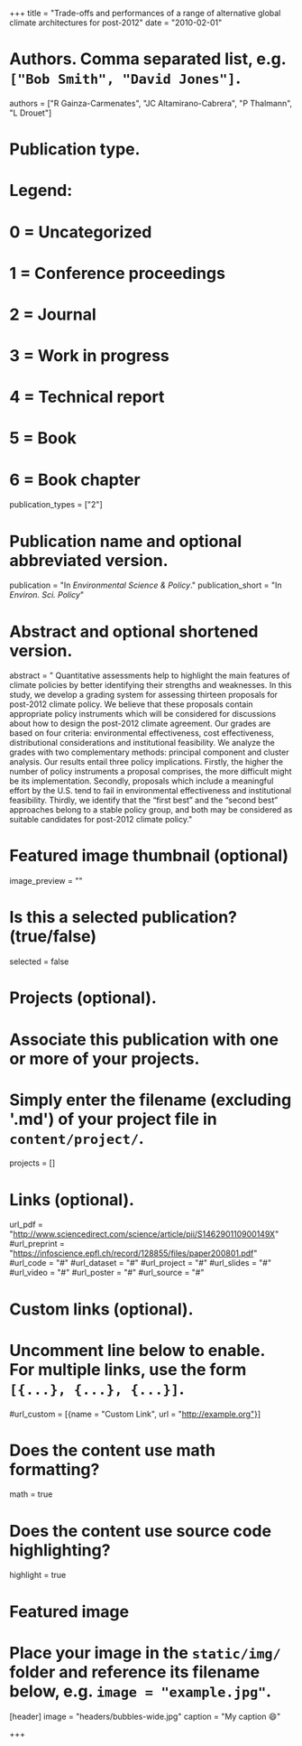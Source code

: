 +++
title = "Trade-offs and performances of a range of alternative global climate architectures for post-2012"
date = "2010-02-01"

# Authors. Comma separated list, e.g. `["Bob Smith", "David Jones"]`.
authors = ["R Gainza-Carmenates", "JC Altamirano-Cabrera", "P Thalmann", "L Drouet"]

# Publication type.
# Legend:
# 0 = Uncategorized
# 1 = Conference proceedings
# 2 = Journal
# 3 = Work in progress
# 4 = Technical report
# 5 = Book
# 6 = Book chapter
publication_types = ["2"]

# Publication name and optional abbreviated version.
publication = "In *Environmental Science & Policy*."
publication_short = "In *Environ. Sci. Policy*"

# Abstract and optional shortened version.
abstract = " Quantitative assessments help to highlight the main features of climate policies by better identifying their strengths and weaknesses. In this study, we develop a grading system for assessing thirteen proposals for post-2012 climate policy. We believe that these proposals contain appropriate policy instruments which will be considered for discussions about how to design the post-2012 climate agreement. Our grades are based on four criteria: environmental effectiveness, cost effectiveness, distributional considerations and institutional feasibility. We analyze the grades with two complementary methods: principal component and cluster analysis. Our results entail three policy implications. Firstly, the higher the number of policy instruments a proposal comprises, the more difficult might be its implementation. Secondly, proposals which include a meaningful effort by the U.S. tend to fail in environmental effectiveness and institutional feasibility. Thirdly, we identify that the “first best” and the “second best” approaches belong to a stable policy group, and both may be considered as suitable candidates for post-2012 climate policy." 

# Featured image thumbnail (optional)
image_preview = ""

# Is this a selected publication? (true/false)
selected = false

# Projects (optional).
#   Associate this publication with one or more of your projects.
#   Simply enter the filename (excluding '.md') of your project file in `content/project/`.
projects = []

# Links (optional).
url_pdf = "http://www.sciencedirect.com/science/article/pii/S146290110900149X"
#url_preprint = "https://infoscience.epfl.ch/record/128855/files/paper200801.pdf"
#url_code = "#"
#url_dataset = "#"
#url_project = "#"
#url_slides = "#"
#url_video = "#"
#url_poster = "#"
#url_source = "#"

# Custom links (optional).
#   Uncomment line below to enable. For multiple links, use the form `[{...}, {...}, {...}]`.
#url_custom = [{name = "Custom Link", url = "http://example.org"}]

# Does the content use math formatting? 
math = true

# Does the content use source code highlighting?
highlight = true

# Featured image
# Place your image in the `static/img/` folder and reference its filename below, e.g. `image = "example.jpg"`.
[header]
image = "headers/bubbles-wide.jpg"
caption = "My caption :smile:"

+++


